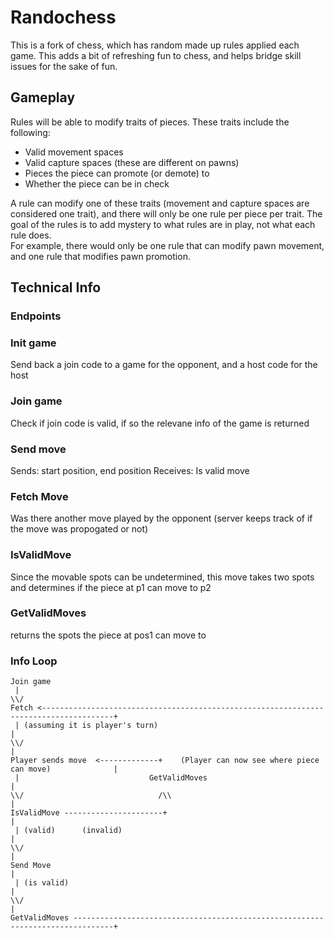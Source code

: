 # Randochess
This is a fork of chess, which has random made up rules applied each game. This adds a bit of refreshing fun to chess, and helps bridge skill issues for the sake of fun.

## Gameplay
Rules will be able to modify traits of pieces. These traits include the following:

* Valid movement spaces
* Valid capture spaces (these are different on pawns)
* Pieces the piece can promote (or demote) to
* Whether the piece can be in check

A rule can modify one of these traits (movement and capture spaces are considered one trait), and there will only be one rule per piece per trait. The goal of the rules is to add mystery to what rules are in play, not what each rule does.<br>
For example, there would only be one rule that can modify pawn movement, and one rule that modifies pawn promotion.

## Technical Info

### Endpoints

### Init game
Send back a join code to a game for the opponent, and a host code for the host

### Join game
Check if join code is valid, if so the relevane info of the game is returned

### Send move
Sends: start position, end position
Receives: Is valid move

### Fetch Move
Was there another move played by the opponent (server keeps track of if the move was propogated or not)

### IsValidMove
Since the movable spots can be undetermined, this move takes two spots and determines if the piece at p1 can move to p2

### GetValidMoves
returns the spots the piece at pos1 can move to

### Info Loop
```
Join game
 |
\\/
Fetch <--------------------------------------------------------------------------------------+
 | (assuming it is player's turn)                                                            |
\\/                                                                                          |
Player sends move  <-------------+    (Player can now see where piece can move)              | 
 |                             GetValidMoves                                                 | 
\\/                              /\\                                                         |
IsValidMove ----------------------+                                                          | 
 | (valid)      (invalid)                                                                    |
\\/                                                                                          |
Send Move                                                                                    |
 | (is valid)                                                                                |
\\/                                                                                          |
GetValidMoves -------------------------------------------------------------------------------+
```
